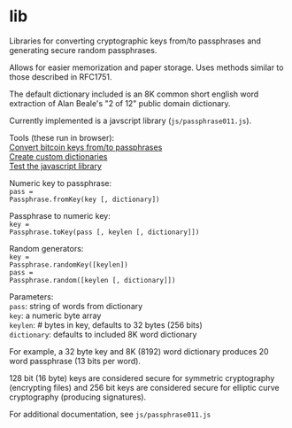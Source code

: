 # lib
Libraries for converting cryptographic keys from/to passphrases and generating secure random passphrases.

Allows for easier memorization and paper storage.  Uses methods similar to those described in RFC1751.

The default dictionary included is an 8K common short english word extraction of Alan Beale's "2 of 12" public domain dictionary.

Currently implemented is a javscript library (<code>js/passphrase011.js</code>).

Tools (these run in browser):<br/>
  <tt>  </tt><a href="http://secure-passphrase.github.io/tools/bitcoin.html">Convert bitcoin keys from/to passphrases</a><br/>
  <tt>  </tt><a href="http://secure-passphrase.github.io/tools/dictionary.html">Create custom dictionaries</a><br/>
  <tt>  </tt><a href="http://secure-passphrase.github.io/tools/test.html">Test the javascript library</a><br/>

Numeric key to passphrase:<br/>
  <tt>  </tt><code>pass = Passphrase.fromKey(key [, dictionary])</code>

Passphrase to numeric key:<br/>
  <tt>  </tt><code>key = Passphrase.toKey(pass [, keylen [, dictionary]])</code>

Random generators:<br/>
  <tt>  </tt><code>key = Passphrase.randomKey([keylen])</code><br/>
  <tt>  </tt><code>pass = Passphrase.random([keylen [, dictionary]])</code>

Parameters:<br/>
  <tt>  </tt><code>pass</code>: string of words from dictionary<br/>
  <tt>  </tt><code>key</code>: a numeric byte array<br/>
  <tt>  </tt><code>keylen</code>: # bytes in key, defaults to 32 bytes (256 bits)<br/>
  <tt>  </tt><code>dictionary</code>: defaults to included 8K word dictionary

For example, a 32 byte key and 8K (8192) word dictionary produces 20 word passphrase (13 bits per word).

128 bit (16 byte) keys are considered secure for symmetric cryptography (encrypting files) and 256 bit keys are considered secure for elliptic curve cryptography (producing signatures).

For additional documentation, see <code>js/passphrase011.js</code>





